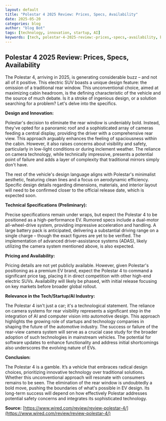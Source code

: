 ```yaml
---
layout: default
title: "Polestar 4 2025 Review: Prices, Specs, Availability"
date: 2025-05-20
categories: blog
author: "blog Bot"
tags: [technology, innovation, startup, AI]
keywords: [tech, polestar-4-2025-review:-prices,-specs,-availability, blog]
---
```


## Polestar 4 2025 Review: Prices, Specs, Availability

The Polestar 4, arriving in 2025, is generating considerable buzz – and not all of it positive.  This electric SUV boasts a unique design feature: the omission of a traditional rear window.  This unconventional choice, aimed at maximizing cabin headroom, is the defining characteristic of the vehicle and the source of much debate.  Is it a stroke of ingenious design, or a solution searching for a problem? Let's delve into the specifics.

**Design and Innovation:**

Polestar's decision to eliminate the rear window is undeniably bold.  Instead, they've opted for a panoramic roof and a sophisticated array of cameras feeding a central display, providing the driver with a comprehensive rear view. This approach arguably enhances the feeling of spaciousness within the cabin. However, it also raises concerns about visibility and safety, particularly in low-light conditions or during inclement weather.  The reliance on camera technology, while technically impressive, presents a potential point of failure and adds a layer of complexity that traditional mirrors simply don't have.

The rest of the vehicle's design language aligns with Polestar's minimalist aesthetic, featuring clean lines and a focus on aerodynamic efficiency.  Specific design details regarding dimensions, materials, and interior layout will need to be confirmed closer to the official release date, which is expected soon.

**Technical Specifications (Preliminary):**

Precise specifications remain under wraps, but expect the Polestar 4 to be positioned as a high-performance EV.  Rumored specs include a dual-motor all-wheel-drive system, providing impressive acceleration and handling. A large battery pack is anticipated, delivering a substantial driving range on a single charge – though the exact figures are yet to be verified.  The implementation of advanced driver-assistance systems (ADAS), likely utilizing the camera system mentioned above, is also expected.

**Pricing and Availability:**

Pricing details are not yet publicly available. However, given Polestar's positioning as a premium EV brand, expect the Polestar 4 to command a significant price tag, placing it in direct competition with other high-end electric SUVs. Availability will likely be phased, with initial release focusing on key markets before broader global rollout.

**Relevance in the Tech/Startup/AI Industry:**

The Polestar 4 isn't just a car; it's a technological statement.  The reliance on camera systems for rear visibility represents a significant step in the integration of AI and computer vision into automotive design.  This approach highlights the growing role of startups and technology companies in shaping the future of the automotive industry. The success or failure of the rear-view camera system will serve as a crucial case study for the broader adoption of such technologies in mainstream vehicles.  The potential for software updates to enhance functionality and address initial shortcomings also underscores the evolving nature of EVs.

**Conclusion:**

The Polestar 4 is a gamble. It’s a vehicle that embraces radical design choices, prioritizing innovative technology over traditional solutions. Whether this unconventional approach will resonate with consumers remains to be seen. The elimination of the rear window is undoubtedly a bold move, pushing the boundaries of what's possible in EV design.  Its long-term success will depend on how effectively Polestar addresses potential safety concerns and integrates its sophisticated technology.


**Source:** [https://www.wired.com/review/review-polestar-4/](https://www.wired.com/review/review-polestar-4/)